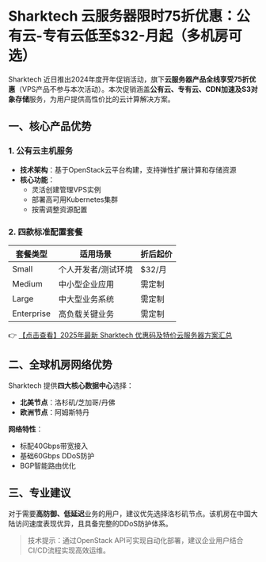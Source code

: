 # Sharktech 云服务器限时75折优惠：公有云-专有云低至$32-月起（多机房可选）

Sharktech 近日推出2024年度开年促销活动，旗下**云服务器产品全线享受75折优惠**（VPS产品不参与本次活动）。本次促销涵盖**公有云、专有云、CDN加速及S3对象存储**服务，为用户提供高性价比的云计算解决方案。

## 一、核心产品优势

### 1. 公有云主机服务
- **技术架构**：基于OpenStack云平台构建，支持弹性扩展计算和存储资源
- **核心功能**：
  - 灵活创建管理VPS实例
  - 部署高可用Kubernetes集群
  - 按需调整资源配置

### 2. 四款标准配置套餐
| 套餐类型 | 适用场景 | 折后起价 |
|---------|---------|---------|
| Small   | 个人开发者/测试环境 | $32/月 |
| Medium  | 中小型企业应用 | 需定制 |
| Large   | 中大型业务系统 | 需定制 |
| Enterprise | 高负载关键业务 | 需定制 |

👉 [【点击查看】2025年最新 Sharktech 优惠码及特价云服务器方案汇总](https://bit.ly/Sharktech)

## 二、全球机房网络优势
Sharktech 提供**四大核心数据中心**选择：
- **北美节点**：洛杉矶/芝加哥/丹佛
- **欧洲节点**：阿姆斯特丹

**网络特性**：
- 标配40Gbps带宽接入
- 基础60Gbps DDoS防护
- BGP智能路由优化

## 三、专业建议
对于需要**高防御、低延迟**业务的用户，建议优先选择洛杉矶节点。该机房在中国大陆访问速度表现优异，且具备完整的DDoS防护体系。

> 技术提示：通过OpenStack API可实现自动化部署，建议企业用户结合CI/CD流程实现高效运维。
